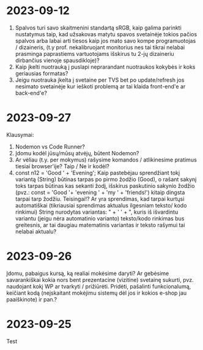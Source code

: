 # 2023-09-12
1. Spalvos turi savo skaitmenini standartą sRGB, kaip galima parinkti nustatymus taip, kad užsakovas matytu spavos svetainėje tokios pačios spalvos arba labai arti tiesos  kaip jos mato savo kompe programuotojas / dizaineris, (t.y prof. nekalibruojant monitorius nes tai tikrai nelabai prasminga paprastiems vartuotojams išskirus tu 2-jų dizaineriu dirbančius vienoje spausdikloje)?
2. Kaip įkelti nuotrauką į puslapi neprarandant nuotraukos kokybės ir koks geriausias formatas?
3. Jeigu nuotrauka įkelta į svetaine per TVS bet po update/refresh jos nesimato svetainėje kur ieškoti problemą ar tai klaida front-end'e ar back-end'e?

# 2023-09-27
Klausymai:
1. Nodemon vs Code Runner? 
2. Įdomu kodėl jūsų/mūsų atvėjų, būtent Nodemon?
3. Ar vėliau (t.y. per mokymus) rašysime komandos / atlikinesime pratimus tiesiai browser'ije? Taip / Ne ir kodėl?
4. const n12 = 'Good ' + 'Evening';
   Kaip pastebėjau sprendžiant tokį variantą (String) būtinas tarpas po pirmo žodžio (Good), o rašant sakynį toks tarpas būtinas kas sekanti žodį, išskirus paskutinio sakynio žodžio (pvz.: const = 'Good '+ 'evening ' + 'my ' + 'friends!') kitaip dingsta tarpai tarp žodžiu. Teisingai!? Ar yra sprendimas, kad tarpai kurtųsi automatiškai (tikriausiai sprendimas aktualus ilgesniam teksto/ kodo rinkimui) String nurodytas variantas: " + ' ' + ", kuris iš išvardintu variantu (jeigu nėra automatinio varianto) teksto/kodo rinkimas bus greitesnis, ar tai daugiau matematinis variantas ir teksto rašymui tai nelabai aktualu?

# 2023-09-26
Įdomu, pabaigus kursą, ką realiai mokėsime daryti? Ar gebėsime savarankiškai kokia nors bent prezentacine (vizitine) svetainę sukurti, pvz. naudojant kokį WP  ar tvarkyti / prižiūrėti. Pridėti, pašalinti funkcionalumą, keičiant kodą (neįskaitant mokėjimu sistemų dėl jos ir kokios e-shop jau paaiškinote) ir pan.?
# 2023-09-25
Test
